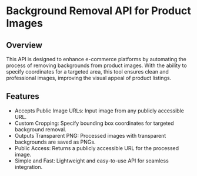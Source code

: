 # Background Removal API for Product Images
## Overview
This API is designed to enhance e-commerce platforms by automating the process of removing backgrounds from product images. With the ability to specify coordinates for a targeted area, this tool ensures clean and professional images, improving the visual appeal of product listings.

## Features
- Accepts Public Image URLs: Input image from any publicly accessible URL.
- Custom Cropping: Specify bounding box coordinates for targeted background removal.
- Outputs Transparent PNG: Processed images with transparent backgrounds are saved as PNGs.
- Public Access: Returns a publicly accessible URL for the processed image.
- Simple and Fast: Lightweight and easy-to-use API for seamless integration.
